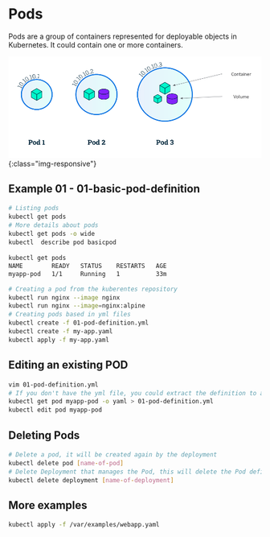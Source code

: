 # Pods
Pods are a group of containers represented for deployable objects in Kubernetes. It could contain one or more containers.

![Pods](../img/pod/pod.png) {:class="img-responsive"}

## Example 01 - 01-basic-pod-definition

```bash
# Listing pods
kubectl get pods
# More details about pods
kubectl get pods -o wide
kubectl  describe pod basicpod
```

```console
kubectl get pods
NAME        READY   STATUS    RESTARTS   AGE
myapp-pod   1/1     Running   1          33m
```

```bash
# Creating a pod from the kuberentes repository 
kubectl run nginx --image nginx
kubectl run nginx --image=nginx:alpine
# Creating pods based in yml files
kubectl create -f 01-pod-definition.yml
kubectl create -f my-app.yaml
kubectl apply -f my-app.yaml
```

## Editing an existing POD
```bash
vim 01-pod-definition.yml
# If you don't have the yml file, you could extract the definition to a file from a created Pod:
kubectl get pod myapp-pod -o yaml > 01-pod-definition.yml
kubectl edit pod myapp-pod 
```

## Deleting Pods
```bash
# Delete a pod, it will be created again by the deployment
kubectl delete pod [name-of-pod]
# Delete Deployment that manages the Pod, this will delete the Pod definitelly
kubectl delete deployment [name-of-deployment]
```
## More examples
```bash
kubectl apply -f /var/examples/webapp.yaml
```